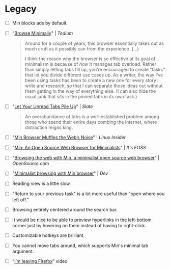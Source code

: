 # Legacy

- [ ] Min blocks ads by default.

- [ ] "[Browse Minimally](https://tedium.co/2020/05/12/minimal-web-browser-argument/)" | *Tedium*

  > Around for a couple of years, this browser essentially takes out as much cruft as it possibly can from the experience. (...)
  >
  > I think the reason why the browser is so effective at its goal of minimalism is because of *how* it manages tab overload. Rather than simply letting tabs fill up, you’re encouraged to create “tasks” that let you divide different use cases up. As a writer, the way I’ve been using tasks has been to create a new one for every story I write and research, so that I can separate those ideas out without them getting in the way of everything else. (I can also hide the usual junk that sits in the pinned tabs in its own task.)

- [ ] "[Let Your Unread Tabs Pile Up](https://slate.com/technology/2018/09/browser-tab-mangement-strategy-plugins.html)" | *Slate*

  > An overabundance of tabs is a well-established problem among those who spend their entire days combing the internet, where distraction reigns king.

- [ ] "[Min Browser Muffles the Web’s Noise](https://linuxinsider.com/story/Min-Browser-Muffles-the-Webs-Noise-84212.html)" | *Linux Insider*

- [ ] "[Min: An Open Source Web Browser for Minimalists](https://itsfoss.com/min-an-open-source-web-browser-for-minimalists/)" | *It's FOSS*

- [ ] "[Browsing the web with Min, a minimalist open source web browser](https://opensource.com/article/18/10/min-web-browser)" | *OpenSource.com*

- [ ] "[Minimalist browsing with Min browser](https://dev.to/wangonya/minimalist-browsing-with-min-browser-1p0c)" | *Dev*

- [ ] Reading view is a little slow.

- [ ] "Return to your previous task" is a lot more useful than "open where you left off."

- [ ] Browsing entirely centered around the search bar.

- [ ] It would be nice to be able to preview hyperlinks in the left-bottom corner just by hovering on them instead of having to right-click.

- [ ] Customizable hotkeys are brilliant.

- [ ] You cannot move tabs around, which supports Min's minimal tab argument.

- [ ] “[I’m leaving Firefox](https://youtu.be/DgFS1Do_1As)” video